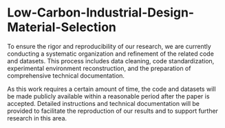 # Low-Carbon-Industrial-Design-Material-Selection
To ensure the rigor and reproducibility of our research, we are currently conducting a systematic organization and refinement of the related code and datasets. This process includes data cleaning, code standardization, experimental environment reconstruction, and the preparation of comprehensive technical documentation.

As this work requires a certain amount of time, the code and datasets will be made publicly available within a reasonable period after the paper is accepted. Detailed instructions and technical documentation will be provided to facilitate the reproduction of our results and to support further research in this area.
